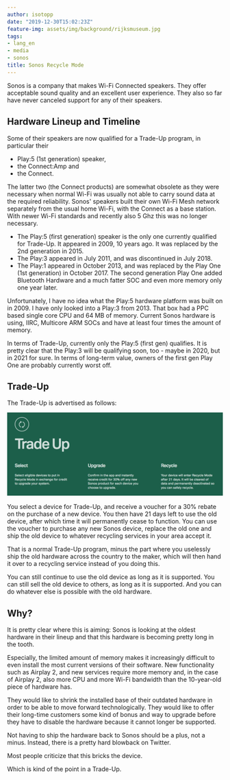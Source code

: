 ```yaml
---
author: isotopp
date: "2019-12-30T15:02:23Z"
feature-img: assets/img/background/rijksmuseum.jpg
tags:
- lang_en
- media
- sonos
title: Sonos Recycle Mode
---
```


Sonos is a company that makes Wi-Fi Connected speakers.
They offer acceptable sound quality and an excellent user experience.
They also so far have never canceled support for any of their speakers.

## Hardware Lineup and Timeline

Some of their speakers are now qualified for a Trade-Up program,  in particular their 

- Play:5 (1st generation) speaker, 
- the Connect:Amp and 
- the Connect.

The latter two (the Connect products)
are somewhat obsolete as they were necessary
when normal Wi-Fi was usually not able to carry sound data at the required reliability.
Sonos' speakers built their own Wi-Fi Mesh network separately from the usual home Wi-Fi,
with the Connect as a base station.
With newer Wi-Fi standards and recently also 5 Ghz this was no longer necessary.

- The Play:5 (first generation) speaker is the only one currently qualified for Trade-Up.
  It appeared in 2009, 10 years ago.
  It was replaced by the 2nd generation in 2015. 
- The Play:3 appeared in July 2011, and was discontinued in July 2018. 
- The Play:1 appeared in October 2013,
  and was replaced by the Play One (1st generation) in October 2017.
  The second generation Play One added Bluetooth Hardware and a much fatter SOC and even more memory only one year later. 

Unfortunately, I have no idea
what the Play:5 hardware platform was built on in 2009. I have only looked into a Play:3 from 2013. 
That box had a PPC based single core CPU and 64 MB of memory.
Current Sonos hardware is using, IIRC, Multicore ARM SOCs and have at least four times the amount of memory.

In terms of Trade-Up, currently only the Play:5 (first gen) qualifies.
It is pretty clear that the Play:3 will be qualifying soon, too - maybe in 2020, but in 2021 for sure.
In terms of long-term value, owners of the first gen Play One are probably currently worst off.

## Trade-Up

The Trade-Up is advertised as follows:

![](/uploads/2019/12/sonos-trade-up.png)

You select a device for Trade-Up, and receive a voucher for a 30% rebate on the purchase of a new device.
You then have 21 days left to use the old device, after which time it will permanently cease to function.
You can use the voucher to purchase any new Sonos device,
replace the old one and ship the old device to whatever recycling services in your area accept it.

That is a normal Trade-Up program,
minus the part where you uselessly ship the old hardware across the country to the maker,
which will then hand it over to a recycling service instead of you doing this.

You can still continue to use the old device as long as it is supported.
You can still sell the old device to others, as long as it is supported.
And you can do whatever else is possible with the old hardware.

## Why?

It is pretty clear where this is aiming:
Sonos is looking at the oldest hardware in their lineup and that this hardware is  becoming pretty long in the tooth.

Especially, the limited amount of memory makes it
increasingly difficult to even install the most current versions of their software.
New functionality such as Airplay 2, and new services require more memory and,
 in the case of Airplay 2, also more CPU and more Wi-Fi bandwidth than the 10-year-old piece of hardware has. 

They would like
to shrink the installed base of their outdated hardware in order to be able to move forward technologically.
They would like
to offer their long-time customers some kind of bonus and way to upgrade
before they have to disable the hardware because it cannot longer be supported.

Not having to ship the hardware back to Sonos should be a plus, not a minus.
Instead, there is a pretty hard blowback on Twitter.

Most people criticize that this bricks the device.

Which is kind of the point in a Trade-Up.
